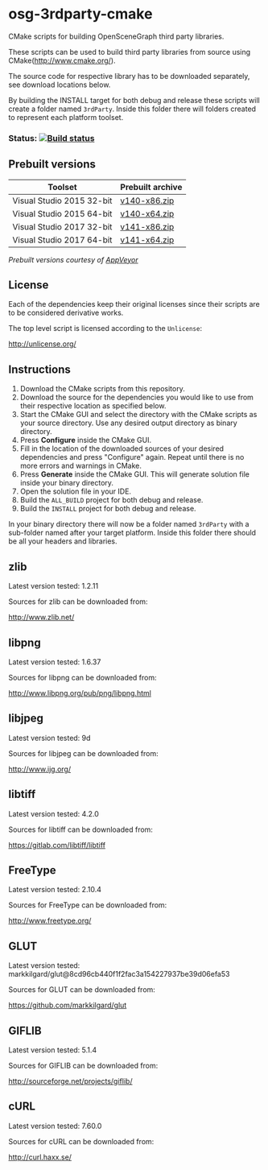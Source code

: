 osg-3rdparty-cmake
==================

CMake scripts for building OpenSceneGraph third party libraries.

These scripts can be used to build third party libraries from source using CMake(http://www.cmake.org/). 

The source code for respective library has to be downloaded separately, see download locations below.

By building the INSTALL target for both debug and release these scripts will create a folder named `3rdParty`.
Inside this folder there will folders created to represent each platform toolset.


### Status: [![Build status](https://ci.appveyor.com/api/projects/status/xtrxxowo68nyrj9m?svg=true)](https://ci.appveyor.com/project/bjornblissing/osg-3rdparty-cmake)


Prebuilt versions
----------------

Toolset | Prebuilt archive
------------ | -------------
Visual Studio 2015 32-bit | [v140-x86.zip](https://ci.appveyor.com/api/projects/bjornblissing/osg-3rdparty-cmake/artifacts/v140-x86.zip?job=Environment%3A+Name%3Dv140-x86%2C+APPVEYOR_BUILD_WORKER_IMAGE%3DVisual+Studio+2015%2C+Generator%3DVisual+Studio+14+2015)
Visual Studio 2015 64-bit | [v140-x64.zip](https://ci.appveyor.com/api/projects/bjornblissing/osg-3rdparty-cmake/artifacts/v140-x64.zip?job=Environment%3A+Name%3Dv140-x64%2C+APPVEYOR_BUILD_WORKER_IMAGE%3DVisual+Studio+2015%2C+Generator%3DVisual+Studio+14+2015+Win64)
Visual Studio 2017 32-bit | [v141-x86.zip](https://ci.appveyor.com/api/projects/bjornblissing/osg-3rdparty-cmake/artifacts/v141-x86.zip?job=Environment%3A+Name%3Dv141-x86%2C+APPVEYOR_BUILD_WORKER_IMAGE%3DVisual+Studio+2017%2C+Generator%3DVisual+Studio+15+2017)
Visual Studio 2017 64-bit | [v141-x64.zip](https://ci.appveyor.com/api/projects/bjornblissing/osg-3rdparty-cmake/artifacts/v141-x64.zip?job=Environment%3A+Name%3Dv141-x64%2C+APPVEYOR_BUILD_WORKER_IMAGE%3DVisual+Studio+2017%2C+Generator%3DVisual+Studio+15+2017+Win64)


_Prebuilt versions courtesy of [AppVeyor](https://www.appveyor.com)_


License
-------

Each of the dependencies keep their original licenses since their scripts are to be considered derivative works. 

The top level script is licensed according to the `Unlicense`:

http://unlicense.org/


Instructions
------------

1. Download the CMake scripts from this repository.
2. Download the source for the dependencies you would like to use from their respective location as specified below.
3. Start the CMake GUI and select the directory with the CMake scripts as your source directory. Use any desired output directory as binary directory.
4. Press **Configure** inside the CMake GUI. 
5. Fill in the location of the downloaded sources of your desired dependencies and press "Configure" again. Repeat until there is no more errors and warnings in CMake. 
6. Press **Generate** inside the CMake GUI. This will generate solution file inside your binary directory.
7. Open the solution file in your IDE.
8. Build the `ALL_BUILD` project for both debug and release.
9. Build the `INSTALL` project for both debug and release.

In your binary directory there will now be a folder named `3rdParty` with a sub-folder named after your target platform. Inside this folder there should be all your headers and libraries.


zlib
----
Latest version tested: 1.2.11

Sources for zlib can be downloaded from:

http://www.zlib.net/


libpng
------
Latest version tested: 1.6.37

Sources for libpng can be downloaded from:

http://www.libpng.org/pub/png/libpng.html


libjpeg
-------
Latest version tested: 9d

Sources for libjpeg can be downloaded from:

http://www.ijg.org/


libtiff
-------
Latest version tested: 4.2.0

Sources for libtiff can be downloaded from:

https://gitlab.com/libtiff/libtiff


FreeType
--------
Latest version tested: 2.10.4

Sources for FreeType can be downloaded from:

http://www.freetype.org/


GLUT
----
Latest version tested: markkilgard/glut@8cd96cb440f1f2fac3a154227937be39d06efa53

Sources for GLUT can be downloaded from:

https://github.com/markkilgard/glut


GIFLIB
------
Latest version tested: 5.1.4

Sources for GIFLIB can be downloaded from:

http://sourceforge.net/projects/giflib/


cURL
----

Latest version tested: 7.60.0

Sources for cURL can be downloaded from:

http://curl.haxx.se/
